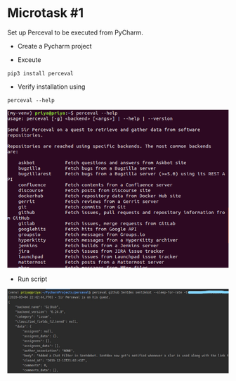 # Microtask #1

Set up Perceval to be executed from PyCharm.

* Create a Pycharm project

* Exceute 
```
pip3 install perceval
``` 

* Verify installation using
```
perceval --help
```

![help](./images/perceval_help.png)

* Run script

![run](./images/perceval_run.jpg)
